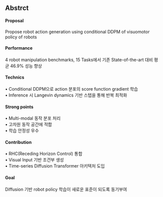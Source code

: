 ## Abstrct
#### Proposal
Propose robot action generation using conditional DDPM of visuomotor policy of robots  
  
#### Performance
4 robot manipulation benchmarks, 15 Tasks에서 기존 State-of-the-art 대비 평균 46.9% 성능 향상  
  
#### Technics
• Conditional DDPM으로 action 분포의 score function gradient 학습  
• Inference 시 Langevin dynamics 기반 스텝을 통해 반복 최적화  

#### Strong points
• Multi-modal 동작 분포 처리  
• 고차원 동작 공간에 적합  
• 학습 안정성 우수  
  
#### Contribution
• RHC(Receding Horizon Control) 통합  
• Visual Input 기반 조건부 생성  
• Time-series Diffusion Transformer 아키텍처 도입  
  
#### Goal
Diffusion 기반 robot policy 학습이 새로운 표준이 되도록 동기부여  

